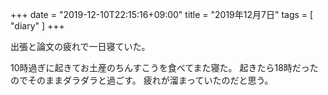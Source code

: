 +++
date = "2019-12-10T22:15:16+09:00"
title = "2019年12月7日"
tags = [ "diary" ]
+++

出張と論文の疲れで一日寝ていた。

10時過ぎに起きてお土産のちんすこうを食べてまた寝た。
起きたら18時だったのでそのままダラダラと過ごす。
疲れが溜まっていたのだと思う。
